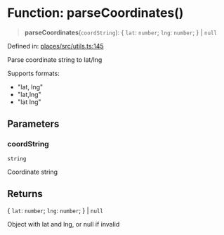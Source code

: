 # Function: parseCoordinates()

> **parseCoordinates**(`coordString`): \{ `lat`: `number`; `lng`: `number`; \} \| `null`

Defined in: [places/src/utils.ts:145](https://github.com/happyvertical/smrt/blob/3e10e04571f8229dee5c87ee2f9b9b06c6c49f12/packages/places/src/utils.ts#L145)

Parse coordinate string to lat/lng

Supports formats:
- "lat, lng"
- "lat,lng"
- "lat lng"

## Parameters

### coordString

`string`

Coordinate string

## Returns

\{ `lat`: `number`; `lng`: `number`; \} \| `null`

Object with lat and lng, or null if invalid
